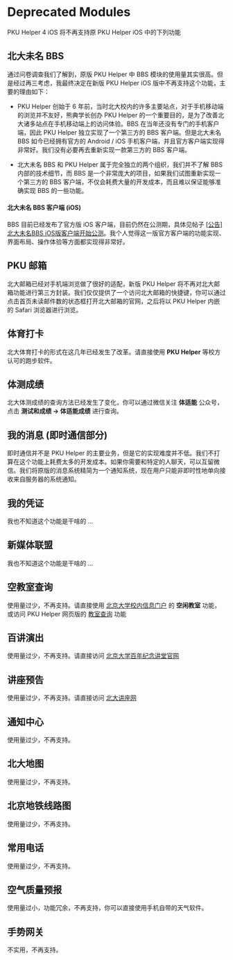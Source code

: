 Deprecated Modules
======================
PKU Helper 4 iOS 将不再支持原 PKU Helper iOS 中的下列功能


北大未名 BBS
-------------
通过问卷调查我们了解到，原版 PKU Helper 中 BBS 模块的使用量其实很高。但是经过再三考虑，我最终决定在新版 PKU Helper iOS 版中不再支持这个功能，主要的理由如下：

- PKU Helper 创始于 6 年前，当时北大校内的许多主要站点，对于手机移动端的浏览并不友好，熊典学长创办 PKU Helper 的一个重要目的，是为了改善北大诸多站点在手机移动端上的访问体验。BBS 在当年还没有专门的手机客户端，因此 PKU Helper 独立实现了一个第三方的 BBS 客户端。但是北大未名 BBS 如今已经拥有官方的 Android / iOS 手机客户端，并且官方客户端实现得非常好。我们没有必要再去重新实现一款第三方的 BBS 客户端。

- 北大未名 BBS 和 PKU Helper 属于完全独立的两个组织，我们并不了解 BBS 内部的技术细节，而 BBS 是一个非常庞大的项目，如果我们试图重新实现一个第三方的 BBS 客户端，不仅会耗费大量的开发成本，而且难以保证能够准确实现 BBS 的一些功能。

#### 北大未名 BBS 客户端 (iOS)

BBS 目前已经发布了官方版 iOS 客户端，目前仍然在公测期，具体见帖子 [[公告]北大未名BBS iOS版客户端开始公测](https://bbs.pku.edu.cn/v2/post-read.php?bid=29&threadid=17070321)。我个人觉得这一版官方客户端的功能实现、界面布局、操作体验等方面都实现得非常好。


PKU 邮箱
----------
北大邮箱已经对手机端浏览做了很好的适配，新版 PKU Helper 将不再对北大邮箱功能进行第三方封装。我们仅仅提供了一个访问北大邮箱的快捷键，你可以通过点击首页未读邮件数的状态框打开北大邮箱的官网，之后将以 PKU Helper 内嵌的 Safari 浏览器进行浏览。


体育打卡
----------
北大体育打卡的形式在这几年已经发生了改革。请直接使用 **PKU Helper** 等校方认可的跑步软件。


体测成绩
----------
北大体测成绩的查询方法已经发生了变化，你可以通过微信关注 **体适能** 公众号，点击 **测试和成绩 -> 体适能成绩** 进行查询。


我的消息 (即时通信部分)
----------------------
即时通信并不是 PKU Helper 的主要业务，但是它的实现难度并不低。我们不打算在这个功能上耗费太多的开发成本。如果你需要和特定的人聊天，可以互留微信。我们将原版的消息系统精简为一个通知系统，现在用户只能非即时性地单向接收来自服务器的系统通知。


我的凭证
----------
我也不知道这个功能是干啥的 ...


新媒体联盟
-----------
我也不知道这个功能是干啥的 ...


空教室查询
-----------
使用量过少，不再支持。请直接使用 [北京大学校内信息门户](https://portal.pku.edu.cn) 的 **空闲教室** 功能，或访问 PKU Helper 网页版的 [教室查询](https://pkuhelper.pku.edu.cn/spare_classroom/) 功能


百讲演出
----------
使用量过少，不再支持。请直接访问 [北京大学百年纪念讲堂官网](http://www.pku-hall.com/index.aspx)


讲座预告
----------
使用量过少，不再支持。请直接访问 [北大讲座网](http://resource.pku.edu.cn/index.php?r=lecturepre%2Findex)


通知中心
----------
使用量过少，不再支持。


北大地图
----------
使用量过少，不再支持。


北京地铁线路图
-------------
使用量过少，不再支持。


常用电话
----------
使用量过少，不再支持。


空气质量预报
------------
使用量过小，功能冗余，不再支持，你可以直接使用手机自带的天气软件。


手势网关
----------
不实用，不再支持。